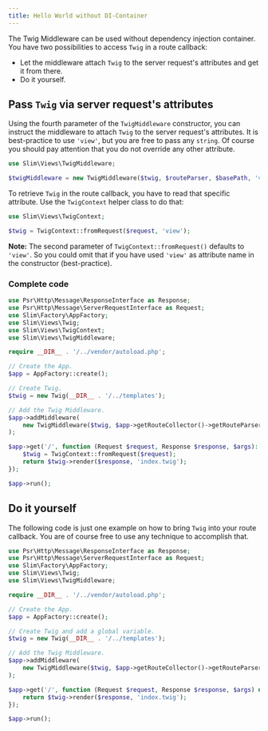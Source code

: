 ```yaml
---
title: Hello World without DI-Container
---
```


The Twig Middleware can be used without dependency injection container. You have two possibilities to access
`Twig` in a route callback:

* Let the middleware attach `Twig` to the server request's attributes and get it from there.
* Do it yourself.


## Pass `Twig` via server request's attributes

Using the fourth parameter of the `TwigMiddleware` constructor, you can instruct the middleware to attach `Twig` to the
server request's attributes. It is best-practice to use `'view'`, but you are free to pass any `string`. Of course
you should pay attention that you do not override any other attribute.

```php
use Slim\Views\TwigMiddleware;

$twigMiddleware = new TwigMiddleware($twig, $routeParser, $basePath, 'view');
```

To retrieve `Twig` in the route callback, you have to read that specific attribute. Use the `TwigContext` helper
class to do that:

```php
use Slim\Views\TwigContext;

$twig = TwigContext::fromRequest($request, 'view');
```

**Note:** The second parameter of `TwigContext::fromRequest()` defaults to `'view'`. So you could omit that if you have
used `'view'` as attribute name in the constructor (best-practice).


### Complete code

```php
use Psr\Http\Message\ResponseInterface as Response;
use Psr\Http\Message\ServerRequestInterface as Request;
use Slim\Factory\AppFactory;
use Slim\Views\Twig;
use Slim\Views\TwigContext;
use Slim\Views\TwigMiddleware;

require __DIR__ . '/../vendor/autoload.php';

// Create the App.
$app = AppFactory::create();

// Create Twig.
$twig = new Twig(__DIR__ . '/../templates');

// Add the Twig Middleware.
$app->addMiddleware(
    new TwigMiddleware($twig, $app->getRouteCollector()->getRouteParser(), $app->getBasePath(), 'view')
);

$app->get('/', function (Request $request, Response $response, $args): Response {
    $twig = TwigContext::fromRequest($request);
    return $twig->render($response, 'index.twig');
});

$app->run();
```


## Do it yourself

The following code is just one example on how to bring `Twig` into your route callback. You are of course free
to use any technique to accomplish that.

```php
use Psr\Http\Message\ResponseInterface as Response;
use Psr\Http\Message\ServerRequestInterface as Request;
use Slim\Factory\AppFactory;
use Slim\Views\Twig;
use Slim\Views\TwigMiddleware;

require __DIR__ . '/../vendor/autoload.php';

// Create the App.
$app = AppFactory::create();

// Create Twig and add a global variable.
$twig = new Twig(__DIR__ . '/../templates');

// Add the Twig Middleware.
$app->addMiddleware(
    new TwigMiddleware($twig, $app->getRouteCollector()->getRouteParser(), $app->getBasePath())
);

$app->get('/', function (Request $request, Response $response, $args) use ($twig): Response {
    return $twig->render($response, 'index.twig');
});

$app->run();
```
